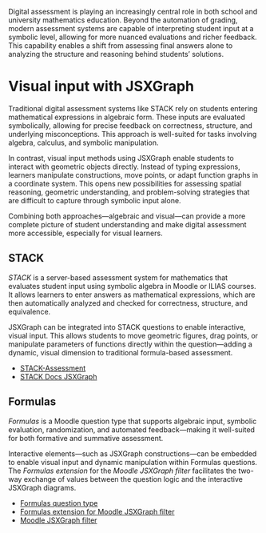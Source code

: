 Digital assessment is playing an increasingly central role in both school and university mathematics education. 
Beyond the automation of grading, modern assessment systems are capable of interpreting student input at a symbolic level, allowing for more nuanced evaluations and richer feedback. 
This capability enables a shift from assessing final answers alone to analyzing the structure and reasoning behind students’ solutions.

# Visual input with JSXGraph

Traditional digital assessment systems like STACK rely on students entering mathematical expressions in algebraic form. 
These inputs are evaluated symbolically, allowing for precise feedback on correctness, structure, and underlying misconceptions. 
This approach is well-suited for tasks involving algebra, calculus, and symbolic manipulation.

In contrast, visual input methods using JSXGraph enable students to interact with geometric objects directly. 
Instead of typing expressions, learners manipulate constructions, move points, or adapt function graphs in a coordinate system. 
This opens new possibilities for assessing spatial reasoning, geometric understanding, and problem-solving strategies that are difficult to capture through symbolic input alone.

Combining both approaches—algebraic and visual—can provide a more complete picture of student understanding and make digital assessment more accessible, especially for visual learners.

## STACK

_STACK_ is a server-based assessment system for mathematics that evaluates student input using symbolic algebra in Moodle or ILIAS courses. 
It allows learners to enter answers as mathematical expressions, which are then automatically analyzed and checked for correctness, structure, and equivalence.

JSXGraph can be integrated into STACK questions to enable interactive, visual input. 
This allows students to move geometric figures, drag points, or manipulate parameters of functions directly within the question—adding a dynamic, visual dimension to traditional formula-based assessment.

- [STACK-Assessment](https://stack-assessment.org)
- [STACK Docs JSXGraph](https://docs.stack-assessment.org/en/Specialist_tools/JSXGraph/)

## Formulas

_Formulas_ is a Moodle question type that supports algebraic input, symbolic evaluation, randomization, and automated feedback—making it well-suited for both formative and summative assessment.

Interactive elements—such as JSXGraph constructions—can be embedded to enable visual input and dynamic manipulation within Formulas questions. 
The _Formulas extension_ for the _Moodle JSXGraph filter_ facilitates the two-way exchange of values between the question logic and the interactive JSXGraph diagrams.


- [Formulas question type](https://dynamiccourseware.org)
- [Formulas extension for Moodle JSXGraph filter](https://github.com/jsxgraph/moodleformulas_jsxgraph)
- [Moodle JSXGraph filter](https://moodle.org/plugins/filter_jsxgraph)
